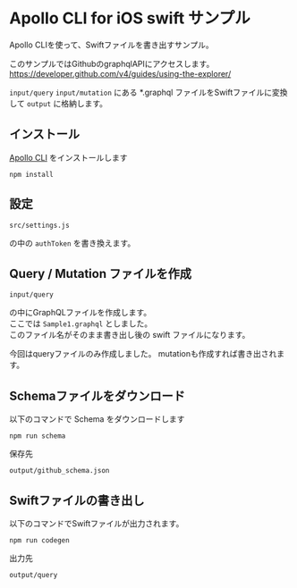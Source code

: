 # Apollo CLI for iOS swift サンプル

Apollo CLIを使って、Swiftファイルを書き出すサンプル。

このサンプルではGithubのgraphqlAPIにアクセスします。<br>
https://developer.github.com/v4/guides/using-the-explorer/

`input/query` `input/mutation` にある *.graphql ファイルをSwiftファイルに変換して `output` に格納します。

## インストール

[Apollo CLI](https://github.com/apollographql/apollo-tooling) をインストールします


```
npm install
```

## 設定

```
src/settings.js
```
の中の `authToken` を書き換えます。

## Query / Mutation ファイルを作成

```
input/query
```

の中にGraphQLファイルを作成します。<br>
ここでは  `Sample1.graphql` としました。<br>
このファイル名がそのまま書き出し後の swift ファイルになります。

今回はqueryファイルのみ作成しました。 mutationも作成すれば書き出されます。 

## Schemaファイルをダウンロード

以下のコマンドで Schema をダウンロードします
```
npm run schema
```

保存先
```
output/github_schema.json
```

## Swiftファイルの書き出し

以下のコマンドでSwiftファイルが出力されます。
```
npm run codegen
```

出力先
```
output/query
```